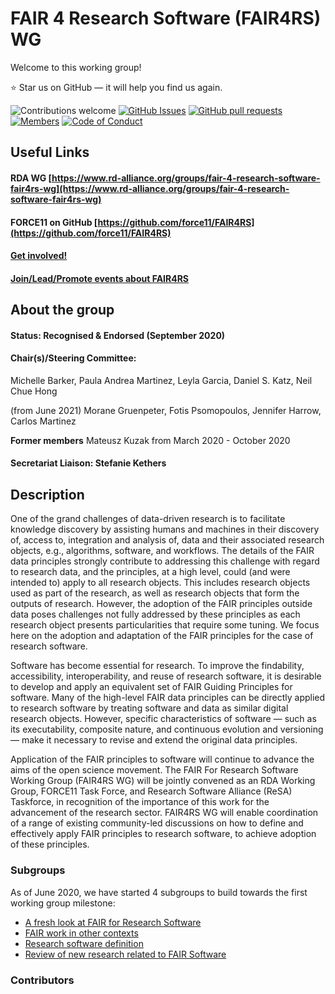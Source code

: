 # FAIR 4 Research Software (FAIR4RS) WG

Welcome to this working group! 

⭐ Star us on GitHub — it will help you find us again.

![Contributions welcome](https://img.shields.io/badge/contributions-welcome-orange.svg)
[![GitHub Issues](https://img.shields.io/github/issues/force11/FAIR4RS.svg)](https://github.com/force11/FAIR4RS/issues)
[![GitHub pull requests](https://img.shields.io/github/issues-pr/force11/FAIR4RS)](https://github.com/force11/FAIR4RS/pulls)
[![Members](https://img.shields.io/badge/👫-+200_members-1d10.svg?style=flat)](https://www.rd-alliance.org/node/69317/members)
[![Code of Conduct](https://img.shields.io/badge/👩‍-1_code_of_conduct-1d1.svg?style=flat)](https://www.rd-alliance.org/rda-code-conduct-and-how-report-breach)

## Useful Links

#### RDA WG [https://www.rd-alliance.org/groups/fair-4-research-software-fair4rs-wg](https://www.rd-alliance.org/groups/fair-4-research-software-fair4rs-wg)
#### FORCE11 on GitHub [https://github.com/force11/FAIR4RS](https://github.com/force11/FAIR4RS)
#### [Get involved!](https://github.com/force11/FAIR4RS/blob/master/CommunityEngagementChannels.md)
#### [Join/Lead/Promote events about FAIR4RS](https://github.com/force11/FAIR4RS/blob/master/CommunityEngagement.md)

## About the group
#### Status: Recognised & Endorsed (September 2020)
#### Chair(s)/Steering Committee:
Michelle Barker, Paula Andrea Martinez, Leyla Garcia, Daniel S. Katz, Neil Chue Hong

(from June 2021) Morane Gruenpeter, Fotis Psomopoulos, Jennifer Harrow, Carlos Martinez

**Former members**
Mateusz Kuzak from March 2020 - October 2020

#### Secretariat Liaison: Stefanie Kethers

## Description

One of the grand challenges of data-driven research is to facilitate knowledge discovery by assisting humans and machines in their discovery of, access to, integration and analysis of, data and their associated research objects, e.g., algorithms, software, and workflows. The details of the FAIR data principles strongly contribute to addressing this challenge with regard to research data, and the principles, at a high level, could (and were intended to) apply to all research objects. This includes research objects used as part of the research, as well as research objects that form the outputs of research. However, the adoption of the FAIR principles outside data poses challenges not fully addressed by these principles as each research object presents particularities that require some tuning. We focus here on the adoption and adaptation of the FAIR principles for the case of research software.

Software has become essential for research. To improve the findability, accessibility, interoperability, and reuse of research software, it is desirable to develop and apply an equivalent set of FAIR Guiding Principles for software. Many of the high-level FAIR data principles can be directly applied to research software by treating software and data as similar digital research objects. However, specific characteristics of software — such as its executability, composite nature, and continuous evolution and versioning — make it necessary to revise and extend the original data principles.

Application of the FAIR principles to software will continue to advance the aims of the open science movement. The FAIR For Research Software Working Group (FAIR4RS WG) will be jointly convened as an RDA Working Group, FORCE11 Task Force, and Research Software Alliance (ReSA) Taskforce, in recognition of the importance of this work for the advancement of the research sector. FAIR4RS WG will enable coordination of a range of existing community-led discussions on how to define and effectively apply FAIR principles to research software, to achieve adoption of these principles.

### Subgroups

As of June 2020, we have started 4 subgroups to build towards the first working group milestone:

* [A fresh look at FAIR for Research Software](subgroups/subgroup1.md)
* [FAIR work in other contexts](subgroups/subgroup2.md)
* [Research software definition](subgroups/subgroup3.md)
* [Review of new research related to FAIR Software](subgroups/subgroup4.md)

### Contributors
